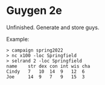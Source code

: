 # Guygen 2e
Unfinished. Generate and store guys.

Example:
```
> campaign spring2022
> nc x100 -loc Springfield
> selrand 2 -loc Springfield
name    str dex con int wis cha
Cindy   7   10  14  9   12  6
Joe     14  9   7   9   15  3
```
